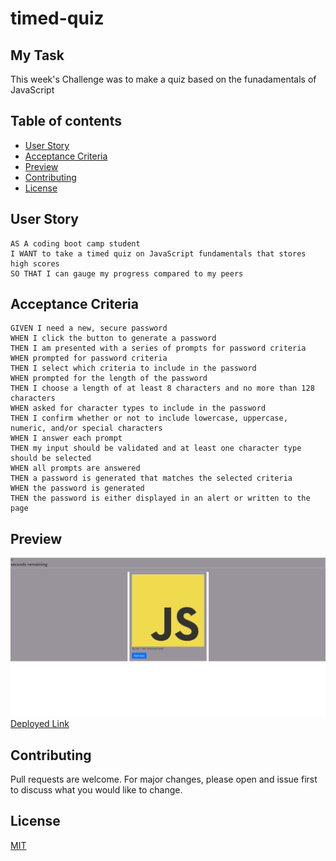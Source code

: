 # timed-quiz

## My Task

This week's Challenge was to make a quiz based on the funadamentals of JavaScript

## Table of contents

- [User Story](#userstory)
- [Acceptance Criteria](#AcceptanceCriteria)
- [Preview](#preview)
- [Contributing](#contributing)
- [License](#license)





## User Story

```
AS A coding boot camp student
I WANT to take a timed quiz on JavaScript fundamentals that stores high scores
SO THAT I can gauge my progress compared to my peers

```

## Acceptance Criteria

```
GIVEN I need a new, secure password
WHEN I click the button to generate a password
THEN I am presented with a series of prompts for password criteria
WHEN prompted for password criteria
THEN I select which criteria to include in the password
WHEN prompted for the length of the password
THEN I choose a length of at least 8 characters and no more than 128 characters
WHEN asked for character types to include in the password
THEN I confirm whether or not to include lowercase, uppercase, numeric, and/or special characters
WHEN I answer each prompt
THEN my input should be validated and at least one character type should be selected
WHEN all prompts are answered
THEN a password is generated that matches the selected criteria
WHEN the password is generated
THEN the password is either displayed in an alert or written to the page
```


## Preview
![preview image](./assets/images/screencapture-janiece-lewis-github-io-timed-quiz-2023-02-21-23_22_55.png)
[Deployed Link](https://janiece-lewis.github.io/timed-quiz/)

## Contributing
Pull requests are welcome. For major changes, please open and issue first to discuss what you would like to change.


## License
[MIT](https://choosealicense.com/licenses/mit/)
